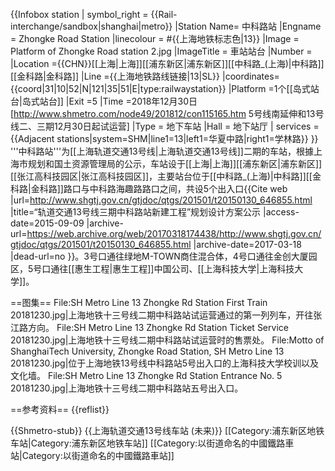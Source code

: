 {{Infobox station
| symbol_right  = {{Rail-interchange/sandbox|shanghai|metro}}
|Station Name= 中科路站
|Engname      = Zhongke Road Station
|linecolour   = #{{上海地铁标志色|13}}
|Image = Platform of Zhongke Road station 2.jpg
|ImageTitle   = 車站站台
|Number      =
|Location    ={{CHN}}[[上海|上海]][[浦东新区|浦东新区]][[中科路_(上海)|中科路]][[金科路|金科路]]
|Line        ={{上海地铁路线链接|13|SL}}
|coordinates={{coord|31|10|52|N|121|35|51|E|type:railwaystation}}
|Platform    =1个[[岛式站台|岛式站台]]
|Exit        =5
|Time        =2018年12月30日<ref>[http://www.shmetro.com/node49/201812/con115165.htm 5号线南延伸和13号线二、三期12月30日起试运营]</ref>
|Type = 地下车站
|Hall = 地下站厅
| services         = 
{{Adjacent stations|system=SHM|line1=13|left1=华夏中路|right1=学林路}}
}}
'''中科路站'''为[[上海轨道交通13号线|上海轨道交通13号线]]二期的车站，根據上海市规划和国土资源管理局的公示，车站设于[[上海|上海]][[浦东新区|浦东新区]][[张江高科技园区|张江高科技园区]]，主要站台位于[[中科路_(上海)|中科路]][[金科路|金科路]]路口与中科路海趣路路口之间，共设5个出入口<ref>{{Cite web |url=http://www.shgtj.gov.cn/gtjdoc/qtgs/201501/t20150130_646855.html |title=“轨道交通13号线三期中科路站新建工程”规划设计方案公示 |access-date=2015-09-09 |archive-url=https://web.archive.org/web/20170318174438/http://www.shgtj.gov.cn/gtjdoc/qtgs/201501/t20150130_646855.html |archive-date=2017-03-18 |dead-url=no }}</ref>。3号口通往绿地M-TOWN商住混合体，4号口通往金创大厦园区，5号口通往[[惠生工程|惠生工程]]中国公司、[[上海科技大学|上海科技大学]]。

==图集==
<gallery>
File:SH Metro Line 13 Zhongke Rd Station First Train 20181230.jpg|上海地铁十三号线二期中科路站试运营通过的第一列列车，开往张江路方向。
File:SH Metro Line 13 Zhongke Rd Station Ticket Service 20181230.jpg|上海地铁十三号线二期中科路站试运营时的售票处。
File:Motto of ShanghaiTech University, Zhongke Road Station, SH Metro Line 13 20181230.jpg|位于上海地铁13号线中科路站5号出入口的上海科技大学校训以及文化墙。
File:SH Metro Line 13 Zhongke Rd Station Entrance No. 5 20181230.jpg|上海地铁十三号线二期中科路站五号出入口。
</gallery>

==参考资料==
{{reflist}}

{{Shmetro-stub}}
{{上海轨道交通13号线车站 (未来)}}
[[Category:浦东新区地铁车站|Category:浦东新区地铁车站]]
[[Category:以街道命名的中國鐵路車站|Category:以街道命名的中國鐵路車站]]